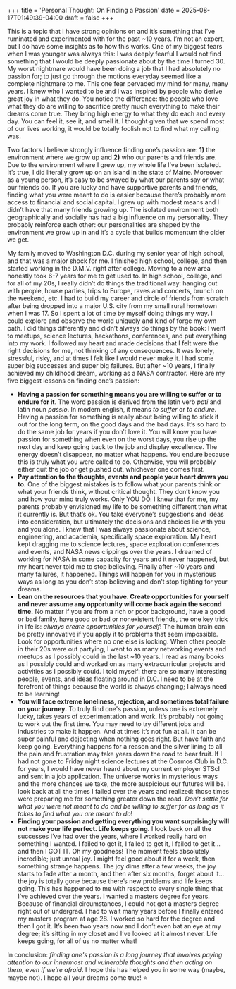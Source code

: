+++
title = 'Personal Thought: On Finding a Passion'
date = 2025-08-17T01:49:39-04:00
draft = false
+++

This is a topic that I have strong opinions on and it’s something that I’ve ruminated and experimented with for the past ~10 years. I’m not an expert, but I do have some insights as to how this works. One of my biggest fears when I was younger was always this: I was deeply fearful I would not find something that I would be deeply passionate about by the time I turned 30. My worst nightmare would have been doing a job that I had absolutely no passion for; to just go through the motions everyday seemed like a complete nightmare to me. This one fear pervaded my mind for many, many years. I knew who I wanted to be and I was inspired by people who derive great joy in what they do. You notice the difference: the people who love what they do are willing to sacrifice pretty much everything to make their dreams come true. They bring high energy to what they do each and every day. You can feel it, see it, and smell it. I thought given that we spend most of our lives working, it would be totally foolish not to find what my calling was.

Two factors I believe strongly influence finding one’s passion are: **1)** the environment where we grow up and **2)** who our parents and friends are. Due to the environment where I grew up, my whole life I’ve been isolated. It’s true, I did literally grow up on an island in the state of Maine. Moreover as a young person, it’s easy to be swayed by what our parents say or what our friends do. If you are lucky and have supportive parents and friends, finding what you were meant to do is easier because there’s probably more access to financial and social capital. I grew up with modest means and I didn’t have that many friends growing up. The isolated environment both geographically and socially has had a big influence on my personality. They probably reinforce each other: our personalities are shaped by the environment we grow up in and it’s a cycle that builds momentum the older we get. 

My family moved to Washington D.C. during my senior year of high school, and that was a major shock for me. I finished high school, college, and then started working in the D.M.V. right after college. Moving to a new area honestly took 6-7 years for me to get used to. In high school, college, and for all of my 20s, I really didn’t do things the traditional way: hanging out with people, house parties, trips to Europe, raves and concerts, brunch on the weekend, etc. I had to build my career and circle of friends from scratch after being dropped into a major U.S. city from my small rural hometown when I was 17. So I spent a lot of time by myself doing things my way. I could explore and observe the world uniquely and kind of forge my own path. I did things differently and didn’t always do things by the book: I went to meetups, science lectures, hackathons, conferences, and put everything into my work. I followed my heart and made decisions that I felt were the right decisions for me, not thinking of any consequences. It was lonely, stressful, risky, and at times I felt like I would never make it. I had some super big successes and super big failures. But after ~10 years, I finally achieved my childhood dream, working as a NASA contractor. Here are my five biggest lessons on finding one’s passion:

* **Having a passion for something means you are willing to suffer or to endure for it**. The word passion is derived from the latin verb *pati* and latin noun *passio*. In modern english, it means *to suffer* or *to endure*. Having a passion for something is really about being willing to stick it out for the long term, on the good days and the bad days. It’s so hard to do the same job for years if you don’t love it. You will know you have passion for something when even on the worst days, you rise up the next day and keep going back to the job and display excellence. The energy doesn’t disappear, no matter what happens. You endure because this is truly what you were called to do. Otherwise, you will probably either quit the job or get pushed out, whichever one comes first.
* **Pay attention to the thoughts, events and people your heart draws you to.** One of the biggest mistakes is to follow what your parents think or what your friends think, without critical thought. They don’t know you and how your mind truly works. Only YOU DO. I knew that for me, my parents probably envisioned my life to be something different than what it currently is. But that’s ok. You take everyone’s suggestions and ideas into consideration, but ultimately the decisions and choices lie with you and you alone. I knew that I was always passionate about science, engineering, and academia, specifically space exploration. My heart kept dragging me to science lectures, space exploration conferences and events, and NASA news clippings over the years. I dreamed of working for NASA in some capacity for years and it never happened, but my heart never told me to stop believing. Finally after ~10 years and many failures, it happened. Things will happen for you in mysterious ways as long as you don’t stop believing and don’t stop fighting for your dreams.
* **Lean on the resources that you have. Create opportunities for yourself and never assume any opportunity will come back again the second time.** No matter if you are from a rich or poor background, have a good or bad family, have good or bad or nonexistent friends, the one key trick in life is: *always create opportunities for yourself*! The human brain can be pretty innovative if you apply it to problems that seem impossible. Look for opportunities where no one else is looking. When other people in their 20s were out partying, I went to as many networking events and meetups as I possibly could in the last ~10 years. I read as many books as I possibly could and worked on as many extracurricular projects and activities as I possibly could. I told myself: there are so many interesting people, events, and ideas floating around in D.C. I need to be at the forefront of things because the world is always changing; I always need to be learning!
* **You will face extreme loneliness, rejection, and sometimes total failure on your journey.** To truly find one's passion, unless one is extremely lucky, takes years of experimentation and work. It’s probably not going to work out the first time. You may need to try different jobs and industries to make it happen. And at times it’s not fun at all. It can be super painful and dejecting when nothing goes right. But have faith and keep going. Everything happens for a reason and the silver lining to all the pain and frustration may take years down the road to bear fruit. If I had not gone to Friday night science lectures at the Cosmos Club in D.C. for years, I would have never heard about my current employer STScI and sent in a job application. The universe works in mysterious ways and the more chances we take, the more auspicious our futures will be. I look back at all the times I failed over the years and realized: those times were preparing me for something greater down the road. *Don’t settle for what you were not meant to do and be willing to suffer for as long as it takes to find what you are meant to do*!
* **Finding your passion and getting everything you want surprisingly will not make your life perfect. Life keeps going.** I look back on all the successes I’ve had over the years, where I worked really hard on something I wanted. I failed to get it, I failed to get it, I failed to get it… and then I GOT IT. Oh my goodness! The moment feels absolutely incredible; just unreal joy. I might feel good about it for a week, then something strange happens. The joy dims after a few weeks, the joy starts to fade after a month, and then after six months, forget about it… the joy is totally gone because there’s new problems and life keeps going. This has happened to me with respect to every single thing that I’ve achieved over the years. I wanted a masters degree for years. Because of financial circumstances, I could not get a masters degree right out of undergrad. I had to wait many years before I finally entered my masters program at age 28. I worked so hard for the degree and then I got it. It’s been two years now and I don’t even bat an eye at my degree; it’s sitting in my closet and I’ve looked at it almost never. Life keeps going, for all of us no matter what!

In conclusion: *finding one's passion is a long journey that involves paying attention to our innermost and vulnerable thoughts and then acting on them, even if we’re afraid*. I hope this has helped you in some way (maybe, maybe not). I hope all your dreams come true! ⭐
